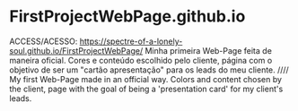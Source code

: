 # FirstProjectWebPage.github.io
ACCESS/ACESSO: https://spectre-of-a-lonely-soul.github.io/FirstProjectWebPage/
Minha primeira Web-Page feita de maneira oficial. Cores e conteúdo escolhido pelo cliente, página com o objetivo de ser um "cartão apresentação" para os leads do meu cliente.
////
My first Web-Page made in an official way. Colors and content chosen by the client, page with the goal of being a 'presentation card' for my client's leads.


